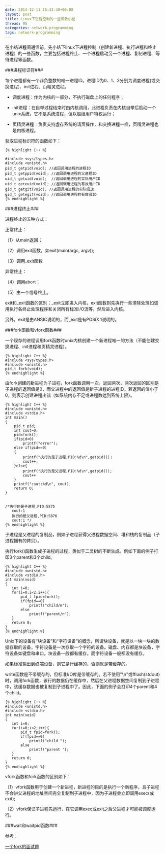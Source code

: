 ```yaml
---
date: 2014-12-11 15:32:30+00:00
layout: post
title: Linux下进程控制的一些函数小结
thread: 95
categories: network-programming
tags: network-programming
---
```


在小结进程间通信前，先小结下linux下进程控制（创建新进程、执行进程和终止进程）的一些函数，主要包括进程终止、一个进程启动另一个进程、复制进程、等待进程等函数。

###进程标识符###

每个进程都有一个非负整数的唯一进程ID。进程ID为0、1、2分别为调度进程(或交换进程)、init进程、页精灵进程。

- 调度进程：作为内核的一部分，不执行磁盘上的任何程序；

- init进程：在自举过程结束时由内核调用，此进程负责在内核自举后启动一个unix系统，它不是系统进程，但以超级用户特权运行；

- 页精灵进程：负责支持虚存系统的请页操作，和交换进程一样，页精灵进程也是内核进程。

获取进程标识符的函数如下：

	{% highlight C++ %}

	#include <sys/types.h>
	#include <unistd.h>
	pid_t getpid(void); //返回调用进程的进程ID
	pid_t getppid(void); //返回调用进程的父进程ID
	uid_t getuid(void);  //返回调用进程的实际用户ID
	uid_t geteuid(void); //返回调用进程的有效用户ID
	gid_t getgit(void); //返回调用进程的实际组ID
	gid_t getegit(void); //返回调用进程的有效组ID
	{% endhighlight %}

###进程终止###

进程终止的五种方式：

正常终止：

（1）从main返回；

（2）调用exit函数，如exit(main(argc, argv));

（3）调用_exit函数

异常终止：

（4）调用abort；

（5）由一个信号终止。

exit和_exit函数的区别：_exit立即进入内核，exit函数则先执行一些清除处理如调用执行各终止处理程序和关闭所有标准I/O流等，然后进入内核。

另外，exit是由ANSIC说明的，而_exit是有POSIX.1说明的。

###fork函数和vfork函数###

一个现存的进程调用fork函数时unix内核创建一个新进程唯一的方法（不能创建交换进程、init进程和页精灵进程）。

	{% highlight C++ %}
	#include <sys/types.h>
	#include <unistd.h>
	pid_t fork(void);
	{% endhighlight %}

由fork创建的新进程为子进程，fork函数调用一次，返回两次，两次返回的区别是子进程的返回值是0，而父进程中的返回值是新子进程的进程ID。若返回的值小于0，则表示创建进程出错（如系统内存不足或进程数达到系统上限）。

	{% highlight C++ %}
	#include <unistd.h>
	#include <stdio.h>
	int main()
	{
		pid_t pid;
		int cout=0;
		pid=fork();
		if(pid<0)
			printf("error");
		else if(pid==0)
		{
			printf("执行的是子进程,PID:%d\n",getpid())；
			cout++;
		}else{
			printf("执行的是父进程,PID:%d\n",getpid());
			cout++
		}
		printf("cout:%d\n", cout);
		return 0;
	}
	

	/*执行的是子进程,PID:5875
	   cout:1
	   执行的是父进程,PID:5876
	   cout:1 */
	{% endhighlight %}

子进程是父进程的复制品，例如子进程获得父进程数据空间、堆和栈的复制品（子进程拥有的拷贝）。

执行fork()函数生成子进程的过程，类似于二叉树的不断生成。例如下面的例子打印3个parent和3个child。

	{% highlight C++ %}
	#include <unistd.h>  
	#include <stdio.h>  
	int main(void)  
	{  
	   int i=0;  
	   for(i=0;i<2;i++){  
	       pid_t fpid=fork();  
	       if(fpid==0)  
	           printf("child/n");  
	       else  
	           printf("parent/n");  
	   }  
	   return 0;  
	}  
	{% endhighlight %}

Unix下的设备有“块设备”和“字符设备”的概念，所谓块设备，就是以一块一块的数据存取的设备，字符设备是一次存取一个字符的设备。磁盘、内存都是块设备，字符设备如键盘和串口。块设备一般都有缓存，而字符设备一般都没有缓存。

如果标准输出到终端设备，则它是行缓存的，否则就是带缓存的。

write函数是不带缓存的，但标准I/O库是带缓存的。若不使用"\n"或fflush(stdout)时，调用fork函数，该行的数据仍在缓存中，然后在父进程数据空间复制到子进程中，该缓存数据也被复制到子进程中了。因此，下面的例子会打印4个parent和4个child。

	{% highlight C++ %}
	#include <unistd.h>  
	#include <stdio.h>  
	int main(void)  
	{  
	   int i=0;  
	   for(i=0;i<2;i++){  
	       pid_t fpid=fork();  
	       if(fpid==0)  
	           printf("child ");  
	       else  
	           printf("parent ");  
	   }  
	   return 0;  
	}  
	{% endhighlight %}


vfork函数和fork函数的区别如下：

（1）vfork函数用于创建一个新进程，新进程的目的是执行一个新程序，且子进程不会讲父进程的地址空间完全复制到子进程中，因为子进程会立即调用exec(或exit);

（2）vfork保证子进程先运行，在它调用exec或exit之后父进程才可能被调度运行。

###wait和waitpid函数###



参考：

[一个fork的面试题](http://coolshell.cn/articles/7965.html)